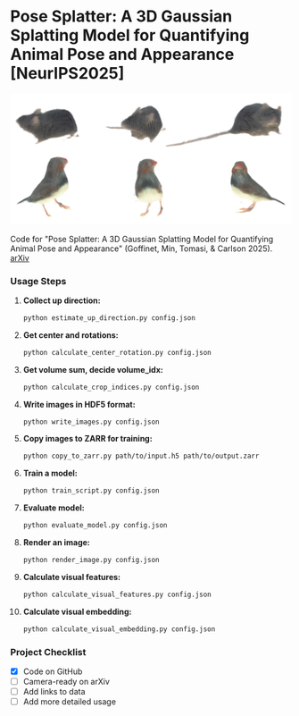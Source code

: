 # Pose Splatter: A 3D Gaussian Splatting Model for Quantifying Animal Pose and Appearance [NeurIPS2025]

<div align="center">

![Teaser Image](assets/teaser.png)

</div>


Code for "Pose Splatter: A 3D Gaussian Splatting Model for Quantifying Animal Pose and Appearance" (Goffinet, Min, Tomasi, & Carlson 2025). [arXiv](https://arxiv.org/abs/2505.18342)


### Usage Steps

1. **Collect up direction:**
    ```bash
    python estimate_up_direction.py config.json
    ```

2. **Get center and rotations:**
    ```bash
    python calculate_center_rotation.py config.json
    ```

3. **Get volume sum, decide volume_idx:**
    ```bash
    python calculate_crop_indices.py config.json
    ```

4. **Write images in HDF5 format:**
    ```bash
    python write_images.py config.json
    ```

5. **Copy images to ZARR for training:**
    ```bash
    python copy_to_zarr.py path/to/input.h5 path/to/output.zarr
    ```

6. **Train a model:**
    ```bash
    python train_script.py config.json
    ```

7. **Evaluate model:**
    ```bash
    python evaluate_model.py config.json
    ```

8. **Render an image:**
    ```bash
    python render_image.py config.json
    ```

9. **Calculate visual features:**
    ```bash
    python calculate_visual_features.py config.json
    ```

10. **Calculate visual embedding:**
    ```bash
    python calculate_visual_embedding.py config.json
    ```

### Project Checklist
- [x] Code on GitHub
- [ ] Camera-ready on arXiv
- [ ] Add links to data
- [ ] Add more detailed usage
